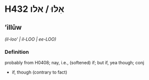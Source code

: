 # H432 אִלּוּ / אלו

## ʼillûw

_(il-loo' | il-LOO | ee-LOO)_

### Definition

probably from H0408; nay, i.e., (softened) if; but if, yea though; conj

- if, though (contrary to fact)
